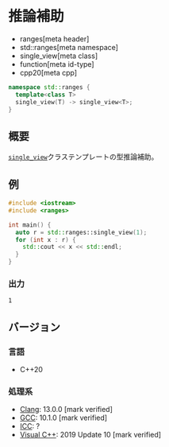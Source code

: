 # 推論補助
* ranges[meta header]
* std::ranges[meta namespace]
* single_view[meta class]
* function[meta id-type]
* cpp20[meta cpp]

```cpp
namespace std::ranges {
  template<class T>
  single_view(T) -> single_view<T>;
}
```

## 概要

[`single_view`](../single_view.md)クラステンプレートの型推論補助。


## 例
```cpp example
#include <iostream>
#include <ranges>

int main() {
  auto r = std::ranges::single_view(1);
  for (int x : r) {
    std::cout << x << std::endl;
  }
}

```

### 出力
```
1
```

## バージョン
### 言語
- C++20

### 処理系
- [Clang](/implementation.md#clang): 13.0.0 [mark verified]
- [GCC](/implementation.md#gcc): 10.1.0 [mark verified]
- [ICC](/implementation.md#icc): ?
- [Visual C++](/implementation.md#visual_cpp): 2019 Update 10 [mark verified]
